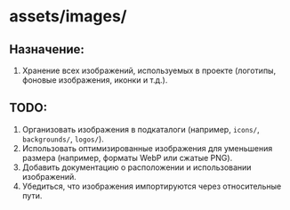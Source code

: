 # assets/images/

## Назначение:

1. Хранение всех изображений, используемых в проекте (логотипы, фоновые изображения, иконки и т.д.).

## TODO:

1. Организовать изображения в подкаталоги (например, `icons/`, `backgrounds/`, `logos/`).
2. Использовать оптимизированные изображения для уменьшения размера (например, форматы WebP или сжатые PNG).
3. Добавить документацию о расположении и использовании изображений.
4. Убедиться, что изображения импортируются через относительные пути.
